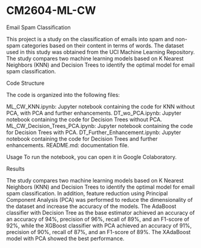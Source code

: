 # CM2604-ML-CW
Email Spam Classification


This project is a study on the classification of emails into spam and non-spam categories based on their content in terms of words. The dataset used in this study was obtained from the UCI Machine Learning Repository. The study compares two machine learning models based on K Nearest Neighbors (KNN) and Decision Trees to identify the optimal model for email spam classification.

Code Structure

The code is organized into the following files:

ML_CW_KNN.ipynb: Jupyter notebook containing the code for KNN without PCA, with PCA and further enhancements.
DT_wo_PCA.ipynb: Jupyter notebook containing the code for Decision Trees without PCA.
ML_CW_Decision_Trees_PCA.ipynb: Jupyter notebook containing the code for Decision Trees with PCA.
DT_Further_Enhancement.ipynb: Jupyter notebook containing the code for Decision Trees and further enhancements.
README.md: documentation file.

Usage
To run the notebook, you can open it in Google Colaboratory.

Results

The study compares two machine learning models based on K Nearest Neighbors (KNN) and Decision Trees to identify the optimal model for email spam classification. In addition, feature reduction using Principal Component Analysis (PCA) was performed to reduce the dimensionality of the dataset and increase the accuracy of the models. The AdaBoost classifier with Decision Tree as the base estimator achieved an accuracy of an accuracy of 94%, precision of 96%, recall of 89%, and an F1-score of 92%, while the XGBoost classifier with PCA achieved an accuracy of 91%, precision of 90%, recall of 87%, and an F1-score of 89%. The XAdaBoost model with PCA showed the best performance.
